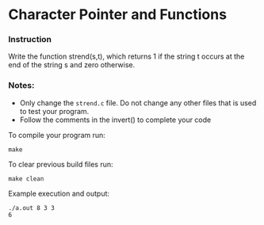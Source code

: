 # Character Pointer and Functions

### Instruction
Write the function strend(s,t), which returns 1 if the string t occurs at the
end of the string s and zero otherwise.

### Notes:
- Only change the `strend.c` file. Do not change any other files that is used to test your program.
- Follow the comments in the invert() to complete your code 

To compile your program run:
```
make
```

To clear previous build files run:
```
make clean
```

Example execution and output:
```
./a.out 8 3 3
6
```